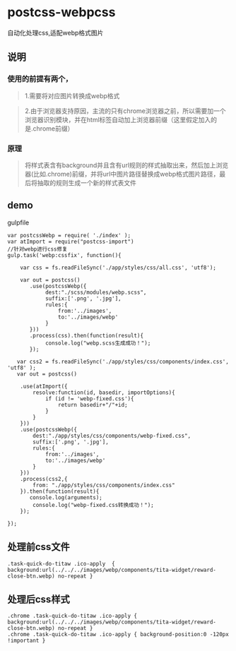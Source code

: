 # postcss-webpcss
自动化处理css,适配webp格式图片

## 说明
### 使用的前提有两个，
> 1.需要将对应图片转换成webp格式

> 2.由于浏览器支持原因，主流的只有chrome浏览器之前，所以需要加一个浏览器识别模块，并在html标签自动加上浏览器前缀（这里假定加入的是.chrome前缀）

### 原理
> 将样式表含有background并且含有url规则的样式抽取出来，然后加上浏览器(比如.chrome)前缀，并将url中图片路径替换成webp格式图片路径，最后将抽取的规则生成一个新的样式表文件

## demo
gulpfile
```
var postcssWebp = require( './index' );
var atImport = require("postcss-import")
//针对webp进行css修复
gulp.task('webp:cssfix', function(){
   
    var css = fs.readFileSync('./app/styles/css/all.css', 'utf8');
    
    var out = postcss()
       .use(postcssWebp({
            dest:"./scss/modules/webp.scss",
            suffix:['.png', '.jpg'],
            rules:{
                from:'../images',
                to:'../images/webp'
            }
       }))
       .process(css).then(function(result){
            console.log("webp.scss生成成功！");
       });

   var css2 = fs.readFileSync('./app/styles/css/components/index.css', 'utf8' );
   var out = postcss()
  
    .use(atImport({
        resolve:function(id, basedir, importOptions){
            if (id != 'webp-fixed.css'){
                return basedir+"/"+id;
            }
        }
    }))
    .use(postcssWebp({
        dest:"./app/styles/css/components/webp-fixed.css",
        suffix:['.png', '.jpg'],
        rules:{
            from:'../images',
            to:'../images/webp'
        }
    }))
    .process(css2,{
        from: "./app/styles/css/components/index.css"
    }).then(function(result){
       console.log(arguments);
        console.log("webp-fixed.css转换成功！");
    });
  
});
```

## 处理前css文件
```
.task-quick-do-titaw .ico-apply  { background:url(../../../images/webp/components/tita-widget/reward-close-btn.webp) no-repeat }
```
## 处理后css样式
```
.chrome .task-quick-do-titaw .ico-apply { background:url(../../../images/webp/components/tita-widget/reward-close-btn.webp) no-repeat }
.chrome .task-quick-do-titaw .ico-apply { background-position:0 -120px !important }
```
